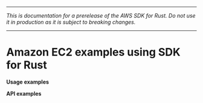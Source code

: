--------

 *This is documentation for a prerelease of the AWS SDK for Rust\. Do not use it in production as it is subject to breaking changes\.* 

--------

# Amazon EC2 examples using SDK for Rust<a name="rust_ec2_code_examples"></a>

**Usage examples**

**API examples**